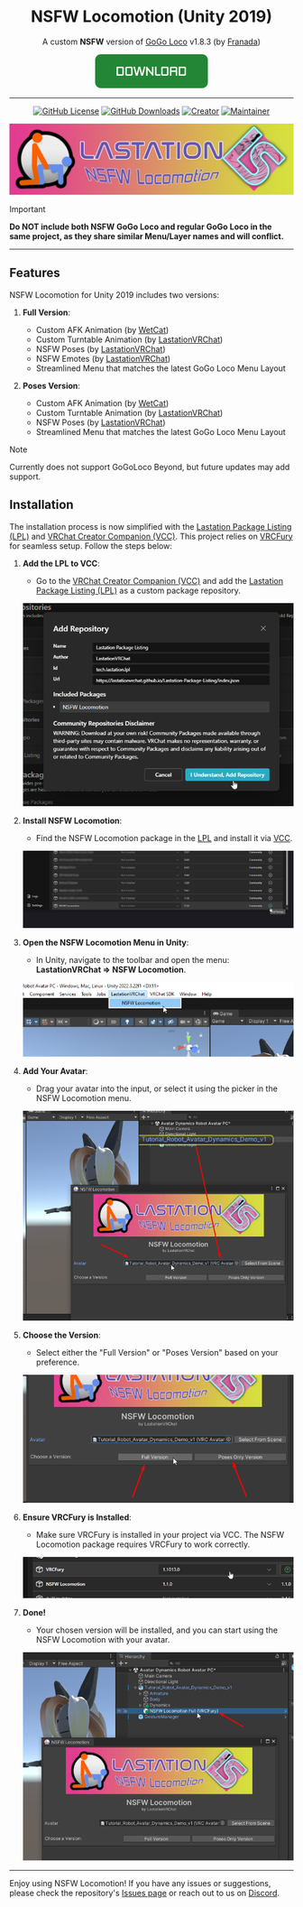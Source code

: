 <div align="center">

# NSFW Locomotion (Unity 2019)

A custom **NSFW** version of [GoGo Loco](https://teeth-fetch-gdl.craft.me/CxY701Ne9Ng5Ev) v1.8.3 (by [Franada](https://twitter.com/franadaVRC))

[![Download Now](https://github.com/LastationVRChat/NSFW-Locomotion/blob/main/media/Download_Button.png)](https://lastationvrchat.github.io/Lastation-Package-Listing/)

---------------------------------------

[![GitHub License](https://img.shields.io/github/license/LastationVRChat/NSFW-Locomotion?style=for-the-badge&labelColor=c92078&color=e33b92)](https://github.com/LastationVRChat/NSFW-Locomotion/blob/main/LICENSE)
[![GitHub Downloads](https://img.shields.io/github/downloads/LastationVRChat/NSFW-Locomotion/total?style=for-the-badge&labelColor=c92078&color=e33b92)](https://github.com/LastationVRChat/NSFW-Locomotion/releases/latest)
[![Creator](https://img.shields.io/badge/Created%20By-Drake-696969?style=for-the-badge&labelColor=c92078&color=e33b92)](https://vrchat.com/home/user/usr_415fe19c-5030-429a-a6af-2121e304010e)
[![Maintainer](https://img.shields.io/badge/Maintained%20By-KuryKat-696969?style=for-the-badge&labelColor=c92078&color=e33b92)](https://vrchat.com/home/user/usr_88edd638-41f7-4b86-81d2-425589e38828)

![NSFW Locomotion Banner](https://github.com/LastationVRChat/NSFW-Locomotion/blob/main/media/NSFWLocomotionBanner.png)

</div>

> [!IMPORTANT]
> **Do NOT include both NSFW GoGo Loco and regular GoGo Loco in the same project, as they share similar Menu/Layer names and will conflict.**

---------------------------------------

## Features

NSFW Locomotion for Unity 2019 includes two versions:

1. **Full Version**:
   - Custom AFK Animation (by [WetCat](https://wetcat.gumroad.com/))
   - Custom Turntable Animation (by [LastationVRChat](https://github.com/LastationVRChat/))
   - NSFW Poses (by [LastationVRChat](https://github.com/LastationVRChat/))
   - NSFW Emotes (by [LastationVRChat](https://github.com/LastationVRChat/))
   - Streamlined Menu that matches the latest GoGo Loco Menu Layout

2. **Poses Version**:
   - Custom AFK Animation (by [WetCat](https://wetcat.gumroad.com/))
   - Custom Turntable Animation (by [LastationVRChat](https://github.com/LastationVRChat/))
   - NSFW Poses (by [LastationVRChat](https://github.com/LastationVRChat/))
   - Streamlined Menu that matches the latest GoGo Loco Menu Layout

> [!NOTE]
> Currently does not support GoGoLoco Beyond, but future updates may add support.

## Installation

The installation process is now simplified with the [Lastation Package Listing (LPL)](https://lastationvrchat.github.io/Lastation-Package-Listing/) and [VRChat Creator Companion (VCC)](https://vcc.docs.vrchat.com/). This project relies on [VRCFury](https://vrcfury.com/download/) for seamless setup. Follow the steps below:

1. **Add the LPL to VCC**:
   - Go to the [VRChat Creator Companion (VCC)](https://vcc.docs.vrchat.com/) and add the [Lastation Package Listing (LPL)](https://lastationvrchat.github.io/Lastation-Package-Listing/) as a custom package repository.

   ![LPL Added to VCC](https://github.com/LastationVRChat/NSFW-Locomotion/blob/main/media/LPLonVCC.png)

2. **Install NSFW Locomotion**:
   - Find the NSFW Locomotion package in the [LPL](https://lastationvrchat.github.io/Lastation-Package-Listing/) and install it via [VCC](https://vcc.docs.vrchat.com/).

   ![NSFW Locomotion Package Installed](https://github.com/LastationVRChat/NSFW-Locomotion/blob/main/media/NSFWLocoOnVCC.png)

3. **Open the NSFW Locomotion Menu in Unity**:
   - In Unity, navigate to the toolbar and open the menu: **LastationVRChat => NSFW Locomotion**.

   ![NSFW Locomotion Menu](https://github.com/LastationVRChat/NSFW-Locomotion/blob/main/media/NSFWLocoMenu.png)

4. **Add Your Avatar**:
   - Drag your avatar into the input, or select it using the picker in the NSFW Locomotion menu.

   ![Avatar Selector](https://github.com/LastationVRChat/NSFW-Locomotion/blob/main/media/NSFWLocoAviSelector.png)

5. **Choose the Version**:
   - Select either the "Full Version" or "Poses Version" based on your preference.

   ![Version Selector](https://github.com/LastationVRChat/NSFW-Locomotion/blob/main/media/NSFWLocoVerSelector.png)

6. **Ensure VRCFury is Installed**:
   - Make sure VRCFury is installed in your project via VCC. The NSFW Locomotion package requires VRCFury to work correctly.

   ![VRCFury Installed](https://github.com/LastationVRChat/NSFW-Locomotion/blob/main/media/VRCFuryOnVCC.png)

7. **Done!**
   - Your chosen version will be installed, and you can start using the NSFW Locomotion with your avatar.

   ![NSFW Locomotion Installed](https://github.com/LastationVRChat/NSFW-Locomotion/blob/main/media/NSFWLocoInstalled.png)

---------------------------------------

Enjoy using NSFW Locomotion! If you have any issues or suggestions, please check the repository's [Issues page](https://github.com/LastationVRChat/NSFW-Locomotion/issues) or reach out to us on [Discord](https://discord.gg/lastation).
